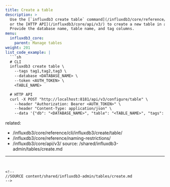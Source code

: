 ```yaml
---
title: Create a table
description: >
  Use the [`influxdb3 create table` command](/influxdb3/core/reference/cli/influxdb3/create/table/)
  or the [HTTP API](/influxdb3/core/api/v3/) to create a new table in a specified database in InfluxDB 3 Core.
  Provide the database name, table name, and tag columns.
menu:
  influxdb3_core:
    parent: Manage tables
weight: 201
list_code_example: |
  ```sh
  # CLI
  influxdb3 create table \
    --tags tag1,tag2,tag3 \
    --database <DATABASE_NAME> \
    --token <AUTH_TOKEN> \
    <TABLE_NAME>

  # HTTP API
  curl -X POST "http://localhost:8181/api/v3/configure/table" \
    --header "Authorization: Bearer <AUTH_TOKEN>" \
    --header "Content-Type: application/json" \
    --data '{"db": "<DATABASE_NAME>", "table": "<TABLE_NAME>", "tags": ["tag1", "tag2", "tag3"]}'
  ```
related:
  - /influxdb3/core/reference/cli/influxdb3/create/table/
  - /influxdb3/core/reference/naming-restrictions/
  - /influxdb3/core/api/v3/
source: /shared/influxdb3-admin/tables/create.md
---
```


<!--
//SOURCE content/shared/influxdb3-admin/tables/create.md
-->